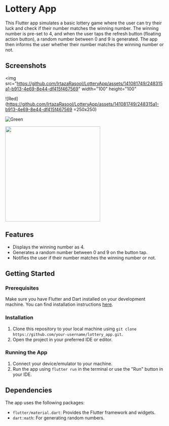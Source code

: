 # Lottery App

This Flutter app simulates a basic lottery game where the user can try their luck and check if their number matches the winning number. The winning number is pre-set to 4, and when the user taps the refresh button (floating action button), a random number between 0 and 9 is generated. The app then informs the user whether their number matches the winning number or not.

## Screenshots

<img src="https://github.com/IrtazaRasool/LotteryApp/assets/141081749/248315a1-b913-4e69-8e44-df415f467569" width="100" height="100"

![Red](https://github.com/IrtazaRasool/LotteryApp/assets/141081749/248315a1-b913-4e69-8e44-df415f467569 =250x250)

![Green](https://github.com/IrtazaRasool/LotteryApp/assets/141081749/be630798-5299-4089-aef8-7c688493ae0d)



<img src="![Green](https://github.com/IrtazaRasool/LotteryApp/assets/141081749/0829637f-8011-429f-a4ef-fc0831f83ac2)" style="width:300px;">

## Features

- Displays the winning number as 4.
- Generates a random number between 0 and 9 on the button tap.
- Notifies the user if their number matches the winning number or not.

## Getting Started

### Prerequisites

Make sure you have Flutter and Dart installed on your development machine. You can find installation instructions [here](https://flutter.dev/docs/get-started/install).

### Installation

1. Clone this repository to your local machine using `git clone https://github.com/your-username/lottery_app.git`.
2. Open the project in your preferred IDE or editor.

### Running the App

1. Connect your device/emulator to your machine.
2. Run the app using `flutter run` in the terminal or use the "Run" button in your IDE.

## Dependencies

The app uses the following packages:

- `flutter/material.dart`: Provides the Flutter framework and widgets.
- `dart:math`: For generating random numbers.

